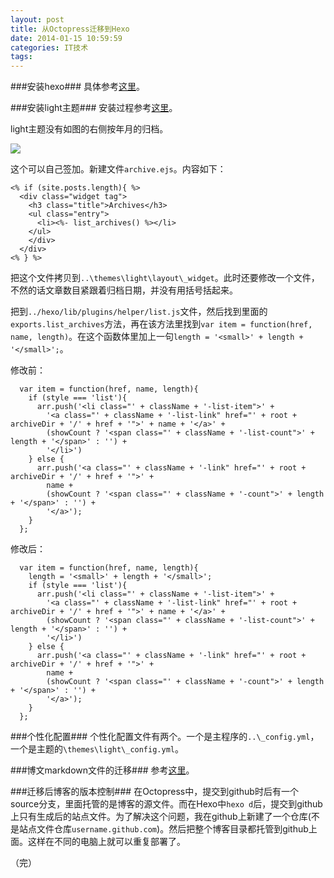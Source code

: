 ```yaml
---
layout: post
title: 从Octopress迁移到Hexo
date: 2014-01-15 10:59:59
categories: IT技术
tags:
---
```

###安装hexo###
具体参考[这里](http://zespia.tw/hexo/docs/)。

###安装light主题###
安装过程参考[这里](https://github.com/hexojs/hexo-theme-light)。

light主题没有如图的右侧按年月的归档。

<!-- more -->

![](http://pic.yupoo.com/huwewa/DsL1qraS/fNwZ5.png)

这个可以自己签加。新建文件`archive.ejs`。内容如下：

```
<% if (site.posts.length){ %>
  <div class="widget tag">
    <h3 class="title">Archives</h3>
    <ul class="entry">
      <li><%- list_archives() %></li>
    </ul>
    </div>
  </div>
<% } %>
```

把这个文件拷贝到`..\themes\light\layout\_widget`。此时还要修改一个文件，不然的话文章数目紧跟着归档日期，并没有用括号括起来。

把到`../hexo/lib/plugins/helper/list.js`文件，然后找到里面的`exports.list_archives`方法，再在该方法里找到`var item = function(href, name, length)`。在这个函数体里加上一句`length = '<small>' + length + '</small>';`。

修改前：

```
  var item = function(href, name, length){
    if (style === 'list'){
      arr.push('<li class="' + className + '-list-item">' +
        '<a class="' + className + '-list-link" href="' + root + archiveDir + '/' + href + '">' + name + '</a>' +
        (showCount ? '<span class="' + className + '-list-count">' + length + '</span>' : '') +
        '</li>')
    } else {
      arr.push('<a class="' + className + '-link" href="' + root + archiveDir + '/' + href + '">' +
        name +
        (showCount ? '<span class="' + className + '-count">' + length + '</span>' : '') +
        '</a>');
    }
  };
```

修改后：

```
  var item = function(href, name, length){
    length = '<small>' + length + '</small>';
    if (style === 'list'){
      arr.push('<li class="' + className + '-list-item">' +
        '<a class="' + className + '-list-link" href="' + root + archiveDir + '/' + href + '">' + name + '</a>' +
        (showCount ? '<span class="' + className + '-list-count">' + length + '</span>' : '') +
        '</li>')
    } else {
      arr.push('<a class="' + className + '-link" href="' + root + archiveDir + '/' + href + '">' +
        name +
        (showCount ? '<span class="' + className + '-count">' + length + '</span>' : '') +
        '</a>');
    }
  };

```

###个性化配置###
个性化配置文件有两个。一个是主程序的`..\_config.yml`，一个是主题的`\themes\light\_config.yml`。

###博文markdown文件的迁移###
参考[这里](http://zespia.tw/hexo/docs/migration.html)。

###迁移后博客的版本控制###
在Octopress中，提交到github时后有一个source分支，里面托管的是博客的源文件。而在Hexo中`hexo d`后，提交到github上只有生成后的站点文件。为了解决这个问题，我在github上新建了一个仓库(不是站点文件仓库`username.github.com`)。然后把整个博客目录都托管到github上面。这样在不同的电脑上就可以重复部署了。

（完）
